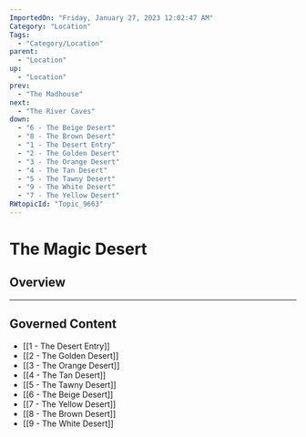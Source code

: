 ```yaml
---
ImportedOn: "Friday, January 27, 2023 12:02:47 AM"
Category: "Location"
Tags:
  - "Category/Location"
parent:
  - "Location"
up:
  - "Location"
prev:
  - "The Madhouse"
next:
  - "The River Caves"
down:
  - "6 - The Beige Desert"
  - "8 - The Brown Desert"
  - "1 - The Desert Entry"
  - "2 - The Golden Desert"
  - "3 - The Orange Desert"
  - "4 - The Tan Desert"
  - "5 - The Tawny Desert"
  - "9 - The White Desert"
  - "7 - The Yellow Desert"
RWtopicId: "Topic_9663"
---
```

# The Magic Desert
## Overview
---
## Governed Content
- [[1 - The Desert Entry]]
- [[2 - The Golden Desert]]
- [[3 - The Orange Desert]]
- [[4 - The Tan Desert]]
- [[5 - The Tawny Desert]]
- [[6 - The Beige Desert]]
- [[7 - The Yellow Desert]]
- [[8 - The Brown Desert]]
- [[9 - The White Desert]]

